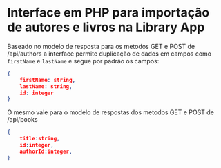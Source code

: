 # Interface em PHP para importação de autores e livros na Library App

Baseado no modelo de resposta para os metodos GET e POST de /api/authors
a interface permite duplicação de dados em campos como `firstName` e `lastName` e segue por padrão os campos:

```json
{
    firstName: string,
    lastName: string,
    id: integer
}
```

O mesmo vale para o modelo de respostas dos metodos GET e POST de /api/books

```json
{
    title:string,
    id:integer,
    authorId:integer,
}
```

